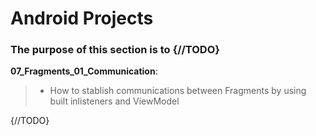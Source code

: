 # Android Projects
### The purpose of this section is to {//TODO}

__07_Fragments_01_Communication__:<br>
> - How to stablish communications between Fragments by using built inlisteners and ViewModel
  
 {//TODO}
